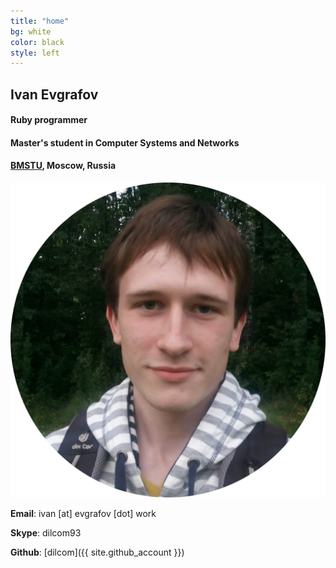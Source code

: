 ```yaml
---
title: "home"
bg: white
color: black
style: left
---
```

## Ivan Evgrafov

#### Ruby programmer 

#### Master's student in Computer Systems and Networks

#### [BMSTU](http://www.bmstu.ru/), Moscow, Russia

<img class="photo-circle-shadow photo-align-right" src="img/photo.jpg" />

<i class="fa fa-envelope fa-lg fa-fw"></i> **Email**: ivan [at] evgrafov [dot] work

<i class="fa fa-skype fa-lg fa-fw"></i> **Skype**: dilcom93

<i class="fa fa-github fa-lg fa-fw"></i> **Github**: [dilcom]({{ site.github_account }})

